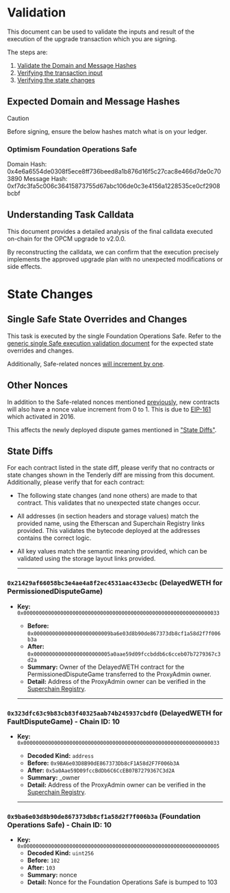 # Validation

This document can be used to validate the inputs and result of the execution of the upgrade
transaction which you are signing.

The steps are:

1. [Validate the Domain and Message Hashes](#expected-domain-and-message-hashes)
2. [Verifying the transaction input](#understanding-task-calldata)
3. [Verifying the state changes](#state-changes)

## Expected Domain and Message Hashes

> [!CAUTION]
> Before signing, ensure the below hashes match what is on your ledger.
> ### Optimism Foundation Operations Safe
  Domain Hash:     0x4e6a6554de0308f5ece8ff736beed8a1b876d16f5c27cac8e466d7de0c703890
  Message Hash:    0xf7dc3fa5c006c36415873755d67abc106de0c3e4156a1228535ce0cf2908bcbf

## Understanding Task Calldata

This document provides a detailed analysis of the final calldata executed on-chain for the OPCM upgrade to v2.0.0.

By reconstructing the calldata, we can confirm that the execution precisely implements the approved upgrade plan with no unexpected modifications or side effects.

# State Changes

## Single Safe State Overrides and Changes

This task is executed by the single Foundation Operations Safe. Refer to the
[generic single Safe execution validation document](../../../../../SINGLE-VALIDATION.md)
for the expected state overrides and changes.

Additionally, Safe-related nonces [will increment by one](../../../../../SINGLE-VALIDATION.md#nonce-increments).

## Other Nonces

In addition to the Safe-related nonces mentioned [previously](#single-safe-state-overrides-and-changes), new contracts will also have a nonce value increment from 0 to 1.
This is due to [EIP-161](https://eips.ethereum.org/EIPS/eip-161) which activated in 2016.

This affects the newly deployed dispute games mentioned in ["State Diffs"](#state-diffs).

## State Diffs

For each contract listed in the state diff, please verify that no contracts or state changes shown in the Tenderly diff are missing from this document. Additionally, please verify that for each contract:

- The following state changes (and none others) are made to that contract. This validates that no unexpected state
  changes occur.
- All addresses (in section headers and storage values) match the provided name, using the Etherscan and Superchain
  Registry links provided. This validates the bytecode deployed at the addresses contains the correct logic.
- All key values match the semantic meaning provided, which can be validated using the storage layout links provided.

  ---
  
### `0x21429af66058bc3e4ae4a8f2ec4531aac433ecbc`  (DelayedWETH for PermissionedDisputeGame)

- **Key:** `0x0000000000000000000000000000000000000000000000000000000000000033`
  - **Before:** `0x0000000000000000000000009ba6e03d8b90de867373db8cf1a58d2f7f006b3a`
  - **After:** `0x0000000000000000000000005a0aae59d09fccbddb6c6cceb07b7279367c3d2a`
  - **Summary:** Owner of the DelayedWETH contract for the PermissionedDisputeGame transferred to the ProxyAdmin owner.
  - **Detail:** Address of the ProxyAdmin owner can be verified in the [Superchain Registry](https://github.com/ethereum-optimism/superchain-registry/blob/b3d020de42abeebeb5786ea5508aa08d12bdf4cd/superchain/configs/mainnet/op.toml#L45).

  ---

### `0x323dfc63c9b83cb83f40325aab74b245937cbdf0`  (DelayedWETH for FaultDisputeGame) - Chain ID: 10
  
- **Key:**          `0x0000000000000000000000000000000000000000000000000000000000000033`
  - **Decoded Kind:**      `address`
  - **Before:** `0x9BA6e03D8B90dE867373Db8cF1A58d2F7F006b3A`
  - **After:** `0x5a0Aae59D09fccBdDb6C6CcEB07B7279367C3d2A`
  - **Summary:**           _owner
  - **Detail:** Address of the ProxyAdmin owner can be verified in the [Superchain Registry](https://github.com/ethereum-optimism/superchain-registry/blob/b3d020de42abeebeb5786ea5508aa08d12bdf4cd/superchain/configs/mainnet/op.toml#L45).

  ---
  
### `0x9ba6e03d8b90de867373db8cf1a58d2f7f006b3a`  (Foundation Operations Safe) - Chain ID: 10
  
- **Key:** `0x0000000000000000000000000000000000000000000000000000000000000005`
  - **Decoded Kind:** `uint256`
  - **Before:** `102`
  - **After:** `103`
  - **Summary:** nonce
  - **Detail:** Nonce for the Foundation Operations Safe is bumped to 103
